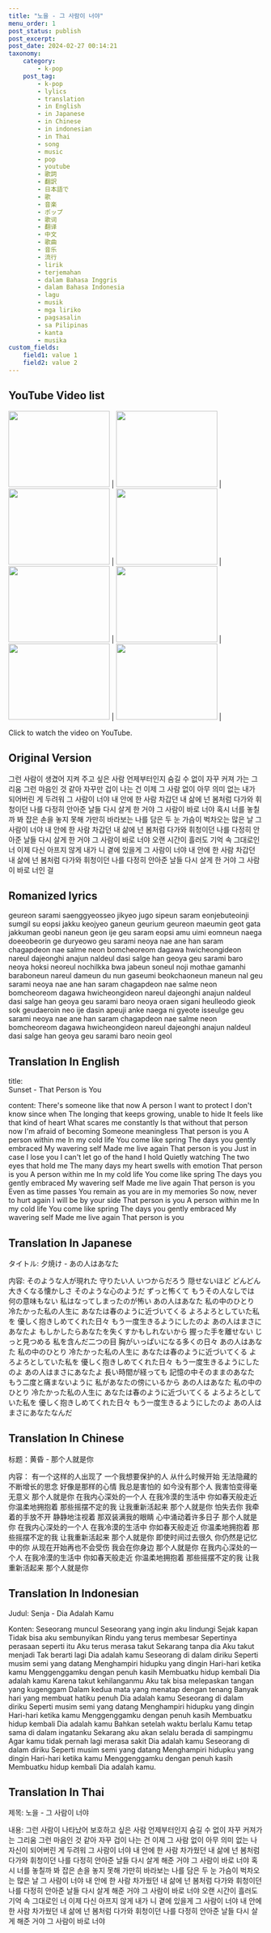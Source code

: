 ```yaml
---
title: "노을 - 그 사람이 너야"
menu_order: 1
post_status: publish
post_excerpt: 
post_date: 2024-02-27 00:14:21
taxonomy:
    category:
        - k-pop
    post_tag:
        - k-pop
        - lylics
        - translation
        - in English
        - in Japanese
        - in Chinese
        - in indonesian
        - in Thai
        - song
        - music
        - pop
        - youtube
        - 歌詞
        - 翻訳
        - 日本語で
        - 歌
        - 音楽
        - ポップ
        - 歌词
        - 翻译
        - 中文
        - 歌曲
        - 音乐
        - 流行
        - lirik
        - terjemahan
        - dalam Bahasa Inggris
        - dalam Bahasa Indonesia
        - lagu
        - musik
        - mga liriko
        - pagsasalin
        - sa Pilipinas
        - kanta
        - musika
custom_fields:
    field1: value 1
    field2: value 2
---
```


## YouTube Video list
 [<img src='http://img.youtube.com/vi/7XHOwtBTiDY/0.jpg' width='200' height='150'>](https://youtu.be/7XHOwtBTiDY) | [<img src='http://img.youtube.com/vi/lOZJR92q5Ek/0.jpg' width='200' height='150'>](https://youtu.be/lOZJR92q5Ek) | [<img src='http://img.youtube.com/vi/SOpfUjDhHtE/0.jpg' width='200' height='150'>](https://youtu.be/SOpfUjDhHtE) | [<img src='http://img.youtube.com/vi/yEiUylgJCTo/0.jpg' width='200' height='150'>](https://youtu.be/yEiUylgJCTo) | [<img src='http://img.youtube.com/vi/kscKRNpftrg/0.jpg' width='200' height='150'>](https://youtu.be/kscKRNpftrg) |
 [<img src='http://img.youtube.com/vi/G3LInudiVpQ/0.jpg' width='200' height='150'>](https://youtu.be/G3LInudiVpQ) | [<img src='http://img.youtube.com/vi/vEa_j82yhdY/0.jpg' width='200' height='150'>](https://youtu.be/vEa_j82yhdY) | [<img src='http://img.youtube.com/vi/BPj2CBO3Tz4/0.jpg' width='200' height='150'>](https://youtu.be/BPj2CBO3Tz4) |

Click to watch the video on YouTube.
## Original Version
그런 사람이 생겼어 
지켜 주고 싶은 사람 
언제부터인지 
숨길 수 없이 
자꾸 커져 가는 그리움 
그런 마음인 것 같아 
자꾸만 겁이 나는 건 
이제 그 사람 없이 
아무 의미 없는 
내가 되어버린 게 두려워 
그 사람이 너야 
내 안에 한 사람 
차갑던 내 삶에 
넌 봄처럼 다가와 
휘청이던 나를 
다정히 안아준 날들 
다시 살게 한 거야 
그 사람이 바로 너야 
혹시 너를 놓칠까 봐 
잡은 손을 놓지 못해 
가만히 바라보는 
나를 담은 두 눈 
가슴이 벅차오는 많은 날 
그 사람이 너야 
내 안에 한 사람 
차갑던 내 삶에 
넌 봄처럼 다가와 
휘청이던 나를 
다정히 안아준 날들 
다시 살게 한 거야 
그 사람이 바로 너야 
오랜 시간이 흘러도 
기억 속 그대로인 너 
이제 다신 아프지 않게 
내가 니 곁에 있을게 
그 사람이 너야 
내 안에 한 사람 
차갑던 내 삶에 
넌 봄처럼 다가와 
휘청이던 나를 
다정히 안아준 날들 
다시 살게 한 거야 
그 사람이 바로 너인 걸 



## Romanized lyrics
geureon sarami saenggyeosseo 
jikyeo jugo sipeun saram 
eonjebuteoinji 
sumgil su eopsi 
jakku keojyeo ganeun geurium 
geureon maeumin geot gata 
jakkuman geobi naneun geon 
ije geu saram eopsi 
amu uimi eomneun 
naega doeeobeorin ge duryeowo 
geu sarami neoya 
nae ane han saram 
chagapdeon nae salme 
neon bomcheoreom dagawa 
hwicheongideon nareul 
dajeonghi anajun naldeul 
dasi salge han geoya 
geu sarami baro neoya 
hoksi neoreul nochilkka bwa 
jabeun soneul noji mothae 
gamanhi baraboneun 
nareul dameun du nun 
gaseumi beokchaoneun maneun nal 
geu sarami neoya 
nae ane han saram 
chagapdeon nae salme 
neon bomcheoreom dagawa 
hwicheongideon nareul 
dajeonghi anajun naldeul 
dasi salge han geoya 
geu sarami baro neoya 
oraen sigani heulleodo 
gieok sok geudaeroin neo 
ije dasin apeuji anke 
naega ni gyeote isseulge 
geu sarami neoya 
nae ane han saram 
chagapdeon nae salme 
neon bomcheoreom dagawa 
hwicheongideon nareul 
dajeonghi anajun naldeul 
dasi salge han geoya 
geu sarami baro neoin geol 



## Translation In English
title:  
Sunset - That Person is You

content:
There's someone like that now
A person I want to protect
I don't know since when
The longing that keeps growing, unable to hide
It feels like that kind of heart
What scares me constantly
Is that without that person now
I'm afraid of becoming
Someone meaningless
That person is you
A person within me
In my cold life
You come like spring
The days you gently embraced
My wavering self
Made me live again
That person is you
Just in case I lose you
I can't let go of the hand I hold
Quietly watching
The two eyes that hold me
The many days my heart swells with emotion
That person is you
A person within me
In my cold life
You come like spring
The days you gently embraced
My wavering self
Made me live again
That person is you
Even as time passes
You remain as you are in my memories
So now, never to hurt again
I will be by your side
That person is you
A person within me
In my cold life
You come like spring
The days you gently embraced
My wavering self
Made me live again
That person is you
## Translation In Japanese
タイトル: 
夕焼け - あの人はあなた

内容:
そのような人が現れた
守りたい人
いつからだろう
隠せないほど
どんどん大きくなる懐かしさ
そのような心のようだ
ずっと怖くて
もうその人なしでは
何の意味もない
私はなってしまったのが怖い
あの人はあなた
私の中のひとり
冷たかった私の人生に
あなたは春のように近づいてくる
よろよろとしていた私を
優しく抱きしめてくれた日々
もう一度生きるようにしたのよ
あの人はまさにあなたよ
もしかしたらあなたを失くすかもしれないから
握った手を離せない
じっと見つめる
私を含んだ二つの目
胸がいっぱいになる多くの日々
あの人はあなた
私の中のひとり
冷たかった私の人生に
あなたは春のように近づいてくる
よろよろとしていた私を
優しく抱きしめてくれた日々
もう一度生きるようにしたのよ
あの人はまさにあなたよ
長い時間が経っても
記憶の中そのままのあなた
もう二度と痛まないように
私があなたの傍にいるから
あの人はあなた
私の中のひとり
冷たかった私の人生に
あなたは春のように近づいてくる
よろよろとしていた私を
優しく抱きしめてくれた日々
もう一度生きるようにしたのよ
あの人はまさにあなたなんだ
## Translation In Chinese
标题：黄昏 - 那个人就是你

内容：
有一个这样的人出现了
一个我想要保护的人
从什么时候开始
无法隐藏的
不断增长的思念
好像是那样的心情
我总是害怕的
如今没有那个人
我害怕变得毫无意义
那个人就是你
在我内心深处的一个人
在我冷漠的生活中
你如春天般走近
你温柔地拥抱着
那些摇摆不定的我
让我重新活起来
那个人就是你
怕失去你
我牵着的手放不开
静静地注视着
那双装满我的眼睛
心中涌动着许多日子
那个人就是你
在我内心深处的一个人
在我冷漠的生活中
你如春天般走近
你温柔地拥抱着
那些摇摆不定的我
让我重新活起来
那个人就是你
即使时间过去很久
你仍然是记忆中的你
从现在开始再也不会受伤
我会在你身边
那个人就是你
在我内心深处的一个人
在我冷漠的生活中
你如春天般走近
你温柔地拥抱着
那些摇摆不定的我
让我重新活起来
那个人就是你
## Translation In Indonesian
Judul: Senja - Dia Adalah Kamu

Konten:
Seseorang muncul
Seseorang yang ingin aku lindungi
Sejak kapan
Tidak bisa aku sembunyikan
Rindu yang terus membesar
Sepertinya perasaan seperti itu
Aku terus merasa takut
Sekarang tanpa dia
Aku takut menjadi
Tak berarti lagi
Dia adalah kamu
Seseorang di dalam diriku
Seperti musim semi yang datang
Menghampiri hidupku yang dingin
Hari-hari ketika kamu
Menggenggamku dengan penuh kasih
Membuatku hidup kembali
Dia adalah kamu
Karena takut kehilanganmu
Aku tak bisa melepaskan tangan yang kugenggam
Dalam kedua mata yang menatap dengan tenang
Banyak hari yang membuat hatiku penuh
Dia adalah kamu
Seseorang di dalam diriku
Seperti musim semi yang datang
Menghampiri hidupku yang dingin
Hari-hari ketika kamu
Menggenggamku dengan penuh kasih
Membuatku hidup kembali
Dia adalah kamu
Bahkan setelah waktu berlalu
Kamu tetap sama di dalam ingatanku
Sekarang aku akan selalu berada di sampingmu
Agar kamu tidak pernah lagi merasa sakit
Dia adalah kamu
Seseorang di dalam diriku
Seperti musim semi yang datang
Menghampiri hidupku yang dingin
Hari-hari ketika kamu
Menggenggamku dengan penuh kasih
Membuatku hidup kembali
Dia adalah kamu.
## Translation In Thai
제목:
노을 - 그 사람이 너야

내용:
그런 사람이 나타났어
보호하고 싶은 사람
언제부터인지
숨길 수 없이
자꾸 커져가는 그리움
그런 마음인 것 같아
자꾸 겁이 나는 건
이제 그 사람 없이
아무 의미 없는
나 자신이 되어버린 게 두려워
그 사람이 너야
내 안에 한 사람
차가웠던 내 삶에
넌 봄처럼 다가와
휘청이던 나를
다정히 안아준 날들
다시 살게 해준 거야
그 사람이 바로 너야
혹시 너를 놓칠까 봐
잡은 손을 놓지 못해
가만히 바라보는
나를 담은 두 눈
가슴이 벅차오는 많은 날
그 사람이 너야
내 안에 한 사람
차가웠던 내 삶에
넌 봄처럼 다가와
휘청이던 나를
다정히 안아준 날들
다시 살게 해준 거야
그 사람이 바로 너야
오랜 시간이 흘러도
기억 속 그대로인 너
이제 다신 아프지 않게
내가 니 곁에 있을게
그 사람이 너야
내 안에 한 사람
차가웠던 내 삶에
넌 봄처럼 다가와
휘청이던 나를
다정히 안아준 날들
다시 살게 해준 거야
그 사람이 바로 너야
